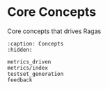 # Core Concepts
Core concepts that drives Ragas


```{toctree}
:caption: Concepts
:hidden:

metrics_driven
metrics/index
testset_generation
feedback

```
